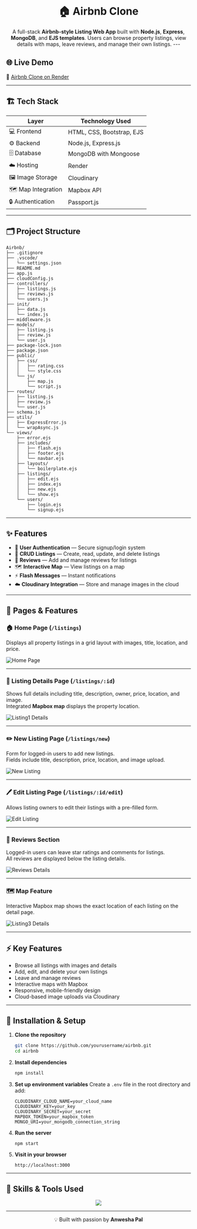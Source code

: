 <h1 align="center">🏠 Airbnb Clone</h1>

<p align="center">
  A full-stack <b>Airbnb-style Listing Web App</b> built with <b>Node.js</b>, <b>Express</b>, <b>MongoDB</b>, and <b>EJS templates</b>.  
Users can browse property listings, view details with maps, leave reviews, and manage their own listings.
  ---

## 🌐 Live Demo
🔗 [Airbnb Clone on Render](https://airbnb-5t79.onrender.com/listings)

---

## 🏗️ Tech Stack

| Layer | Technology Used |
|-------|----------------|
| 💻 Frontend | HTML, CSS, Bootstrap, EJS |
| ⚙️ Backend | Node.js, Express.js |
| 🗄️ Database | MongoDB with Mongoose |
| ☁️ Hosting | Render |
| 🖼️ Image Storage | Cloudinary |
| 🗺️ Map Integration | Mapbox API |
| 🔒 Authentication | Passport.js |

---

## 🗂️ Project Structure
```
Airbnb/
├── .gitignore
├── .vscode/
│   └── settings.json
├── README.md
├── app.js
├── cloudConfig.js
├── controllers/
│   ├── listings.js
│   ├── reviews.js
│   └── users.js
├── init/
│   ├── data.js
│   └── index.js
├── middleware.js
├── models/
│   ├── listing.js
│   ├── review.js
│   └── user.js
├── package-lock.json
├── package.json
├── public/
│   ├── css/
│   │   ├── rating.css
│   │   └── style.css
│   └── js/
│       ├── map.js
│       └── script.js
├── routes/
│   ├── listing.js
│   ├── review.js
│   └── user.js
├── schema.js
├── utils/
│   ├── ExpressError.js
│   └── wrapAsync.js
└── views/
    ├── error.ejs
    ├── includes/
    │   ├── flash.ejs
    │   ├── footer.ejs
    │   └── navbar.ejs
    ├── layouts/
    │   └── boilerplate.ejs
    ├── listings/
    │   ├── edit.ejs
    │   ├── index.ejs
    │   ├── new.ejs
    │   └── show.ejs
    └── users/
        ├── login.ejs
        └── signup.ejs
```

---

## ✨ Features

- 🔐 **User Authentication** — Secure signup/login system  
- 🏡 **CRUD Listings** — Create, read, update, and delete listings  
- 💬 **Reviews** — Add and manage reviews for listings  
- 🗺️ **Interactive Map** — View listings on a map  
- ⚡ **Flash Messages** — Instant notifications  
- ☁️ **Cloudinary Integration** — Store and manage images in the cloud  

---

## 🧭 Pages & Features

### 🏠 Home Page (`/listings`)
Displays all property listings in a grid layout with images, title, location, and price.  

![Home Page](https://github.com/anwesha24-code/Airbnb/blob/3d5ae5a8ba13305c65a8edfdce2337cedac0e0c0/screenshots/index.png)

---

### 🏡 Listing Details Page (`/listings/:id`)
Shows full details including title, description, owner, price, location, and image.  
Integrated **Mapbox map** displays the property location.  

![Listing1 Details](https://github.com/anwesha24-code/Airbnb/blob/3d5ae5a8ba13305c65a8edfdce2337cedac0e0c0/screenshots/show1.png)

---

### ✏️ New Listing Page (`/listings/new`)
Form for logged-in users to add new listings.  
Fields include title, description, price, location, and image upload.  
 
![New Listing](https://github.com/anwesha24-code/Airbnb/blob/3d5ae5a8ba13305c65a8edfdce2337cedac0e0c0/screenshots/new.png)

---

### 🖊️ Edit Listing Page (`/listings/:id/edit`)
Allows listing owners to edit their listings with a pre-filled form.  
 
![Edit Listing](https://github.com/anwesha24-code/Airbnb/blob/3d5ae5a8ba13305c65a8edfdce2337cedac0e0c0/screenshots/edit.png)

---

### 💬 Reviews Section
Logged-in users can leave star ratings and comments for listings.  
All reviews are displayed below the listing details.  
 
![Reviews Details](https://github.com/anwesha24-code/Airbnb/blob/3d5ae5a8ba13305c65a8edfdce2337cedac0e0c0/screenshots/show2.png)

---

### 🗺️ Map Feature
Interactive Mapbox map shows the exact location of each listing on the detail page.  

![Listing3 Details](https://github.com/anwesha24-code/Airbnb/blob/3d5ae5a8ba13305c65a8edfdce2337cedac0e0c0/screenshots/show3.png)

---

## ⚡ Key Features

- Browse all listings with images and details  
- Add, edit, and delete your own listings  
- Leave and manage reviews  
- Interactive maps with Mapbox  
- Responsive, mobile-friendly design  
- Cloud-based image uploads via Cloudinary  

---

## 🚀 Installation & Setup

1. **Clone the repository**
   ```bash
   git clone https://github.com/yourusername/airbnb.git
   cd airbnb
   ```

2. **Install dependencies**
   ```bash
   npm install
   ```

3. **Set up environment variables**
   Create a `.env` file in the root directory and add:
   ```
   CLOUDINARY_CLOUD_NAME=your_cloud_name
   CLOUDINARY_KEY=your_key
   CLOUDINARY_SECRET=your_secret
   MAPBOX_TOKEN=your_mapbox_token
   MONGO_URI=your_mongodb_connection_string
   ```

4. **Run the server**
   ```bash
   npm start
   ```

5. **Visit in your browser**
   ```
   http://localhost:3000
   ```

---

## 🧰 Skills & Tools Used

<p align="center">
  <img src="https://skillicons.dev/icons?i=html,css,js,nodejs,express,mongodb,bootstrap,git,github,vscode" />
</p>

---

<p align="center">💡 Built with passion by <b>Anwesha Pal</b></p>
